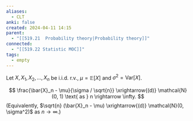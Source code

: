 ```yaml
---
aliases:
  - CLT
anki: false
created: 2024-04-11 14:15
parent:
  - "[[519.21  Probability theory|Probability theory]]"
connected:
  - "[[519.22 Statistic MOC]]"
tags:
  - empty
---
```


Let $X, X_1, X_2, \ldots, X_n$ be i.i.d. r.v., $\mu = \mathbb{E}[X]$ and $\sigma^2 = \text{Var}[X]$.

$$ \frac{\bar{X}_n - \mu}{\sigma / \sqrt{n}} \xrightarrow{(d)} \mathcal{N}(0, 1) \text{ as } n \rightarrow \infty. $$
(Equivalently, $\sqrt{n} (\bar{X}_n - \mu) \xrightarrow{(d)} \mathcal{N}(0, \sigma^2)$ as $n \rightarrow \infty$.)

